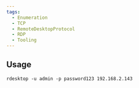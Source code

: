 ```yaml
---
tags:
  - Enumeration
  - TCP
  - RemoteDesktopProtocol
  - RDP
  - Tooling
---
```


## Usage

```shell-session
rdesktop -u admin -p password123 192.168.2.143
```